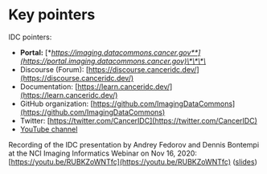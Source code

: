 # Key pointers

IDC pointers:

* **Portal:** [**https://imaging.datacommons.cancer.gov**](https://portal.imaging.datacommons.cancer.gov)\*\*\*\*
* Discourse \(Forum\): [https://discourse.canceridc.dev/](https://discourse.canceridc.dev/)
* Documentation: [https://learn.canceridc.dev/](https://learn.canceridc.dev/)
* GitHub organization: [https://github.com/ImagingDataCommons](https://github.com/ImagingDataCommons)
* Twitter: [https://twitter.com/CancerIDC](https://twitter.com/CancerIDC)
* [YouTube channel](https://www.youtube.com/channel/UCQxuVp3_3aTJZBA4zZLMQtQ)

Recording of the IDC presentation by Andrey Fedorov and Dennis Bontempi at the NCI Imaging Informatics Webinar on Nov 16, 2020: [https://youtu.be/RUBKZoWNTfc](https://youtu.be/RUBKZoWNTfc) \([slides](https://bit.ly/2Uza99v)\)

